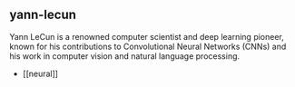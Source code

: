 ## yann-lecun
Yann LeCun is a renowned computer scientist and deep learning pioneer, known for his contributions to Convolutional Neural Networks (CNNs) and his work in computer vision and natural language processing.


- [[neural]]